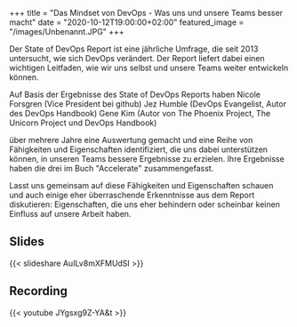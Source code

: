 +++
title = "Das Mindset von DevOps - Was uns und unsere Teams besser macht"
date = "2020-10-12T19:00:00+02:00"
featured_image = "/images/Unbenannt.JPG"
+++

Der State of DevOps Report ist eine jährliche Umfrage, die seit 2013 untersucht, wie sich DevOps verändert. Der Report liefert dabei einen wichtigen Leitfaden, wie wir uns selbst und unsere Teams weiter entwickeln können.

Auf Basis der Ergebnisse des State of DevOps Reports haben
Nicole Forsgren (Vice President bei github)
Jez Humble (DevOps Evangelist, Autor des DevOps Handbook)
Gene Kim (Autor von The Phoenix Project, The Unicorn Project und DevOps Handbook)

über mehrere Jahre eine Auswertung gemacht und eine Reihe von Fähigkeiten und Eigenschaften identifiziert, die uns dabei unterstützen können, in unseren Teams bessere Ergebnisse zu erzielen. Ihre Ergebnisse haben die drei im Buch "Accelerate" zusammengefasst.

Lasst uns gemeinsam auf diese Fähigkeiten und Eigenschaften schauen und auch einige eher überraschende Erkenntnisse aus dem Report diskutieren: Eigenschaften, die uns eher behindern oder scheinbar keinen Einfluss auf unsere Arbeit haben.


## Slides

{{< slideshare AuILv8mXFMUdSI >}}

## Recording

{{< youtube JYgsxg9Z-YA&t >}}
